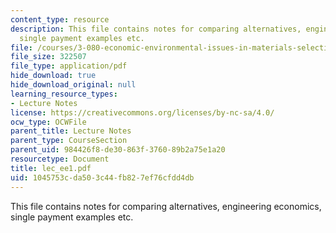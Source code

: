 ```yaml
---
content_type: resource
description: This file contains notes for comparing alternatives, engineering economics,
  single payment examples etc.
file: /courses/3-080-economic-environmental-issues-in-materials-selection-fall-2005/1045753cda503c44fb827ef76cfdd4db_lec_ee1.pdf
file_size: 322507
file_type: application/pdf
hide_download: true
hide_download_original: null
learning_resource_types:
- Lecture Notes
license: https://creativecommons.org/licenses/by-nc-sa/4.0/
ocw_type: OCWFile
parent_title: Lecture Notes
parent_type: CourseSection
parent_uid: 984426f8-de30-863f-3760-89b2a75e1a20
resourcetype: Document
title: lec_ee1.pdf
uid: 1045753c-da50-3c44-fb82-7ef76cfdd4db
---
```

This file contains notes for comparing alternatives, engineering economics, single payment examples etc.